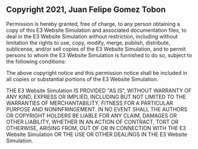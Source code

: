 ## Copyright 2021, Juan Felipe Gomez Tobon

Permission is hereby granted, free of charge, to any person obtaining a copy of this E3 Website Simulation and associated documentation files, to deal in the E3 Website Simulation without restriction, including without limitation the rights to use, copy, modify, merge, publish, distribute, sublicense, and/or sell copies of the E3 Website Simulation, and to permit persons to whom the E3 Website Simulation is furnished to do so, subject to the following conditions:

The above copyright notice and this permission notice shall be included in all copies or substantial portions of the E3 Website Simulation.

THE E3 Website Simulation IS PROVIDED "AS IS", WITHOUT WARRANTY OF ANY KIND, EXPRESS OR IMPLIED, INCLUDING BUT NOT LIMITED TO THE WARRANTIES OF MERCHANTABILITY, FITNESS FOR A PARTICULAR PURPOSE AND NONINFRINGEMENT. IN NO EVENT SHALL THE AUTHORS OR COPYRIGHT HOLDERS BE LIABLE FOR ANY CLAIM, DAMAGES OR OTHER LIABILITY, WHETHER IN AN ACTION OF CONTRACT, TORT OR OTHERWISE, ARISING FROM, OUT OF OR IN CONNECTION WITH THE E3 Website Simulation OR THE USE OR OTHER DEALINGS IN THE E3 Website Simulation.

